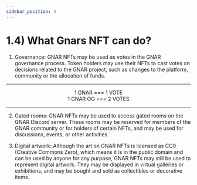 ```yaml
---
sidebar_position: 4
---
```


# 1.4) What Gnars NFT can do?

1) Governance: GNAR NFTs may be used as votes in the GNAR governance process. Token holders may use their NFTs to cast votes on decisions related to the GNAR project, such as changes to the platform, community or the allocation of funds.

---

<center>
                                       1 GNAR     === 1 VOTE    
</center>
<center>
                                       1 GNAR OG  === 2 VOTES

</center>

---

2) Gated rooms: GNAR NFTs may be used to access gated rooms on the GNAR Discord server. These rooms may be reserved for members of the GNAR community or for holders of certain NFTs, and may be used for discussions, events, or other activities.

3) Digital artwork: Although the art on GNAR NFTs is licensed as CC0 (Creative Commons Zero), which means it is in the public domain and can be used by anyone for any purpose, GNAR NFTs may still be used to represent digital artwork. They may be displayed in virtual galleries or exhibitions, and may be bought and sold as collectibles or decorative items.
